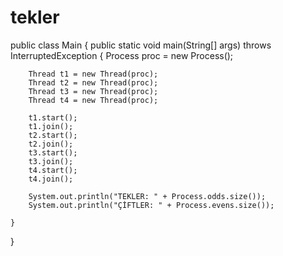 # tekler
public class Main {
    public static void main(String[] args) throws InterruptedException {
        Process proc = new Process();

        Thread t1 = new Thread(proc);
        Thread t2 = new Thread(proc);
        Thread t3 = new Thread(proc);
        Thread t4 = new Thread(proc);

        t1.start();
        t1.join();
        t2.start();
        t2.join();
        t3.start();
        t3.join();
        t4.start();
        t4.join();

        System.out.println("TEKLER: " + Process.odds.size());
        System.out.println("ÇİFTLER: " + Process.evens.size());

    }
    
}
